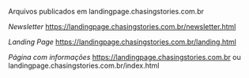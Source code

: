 Arquivos publicados em landingpage.chasingstories.com.br

*Newsletter* https://landingpage.chasingstories.com.br/newsletter.html

*Landing Page* https://landingpage.chasingstories.com.br/landing.html

*Página com informações* https://landingpage.chasingstories.com.br ou landingpage.chasingstories.com.br/index.html
